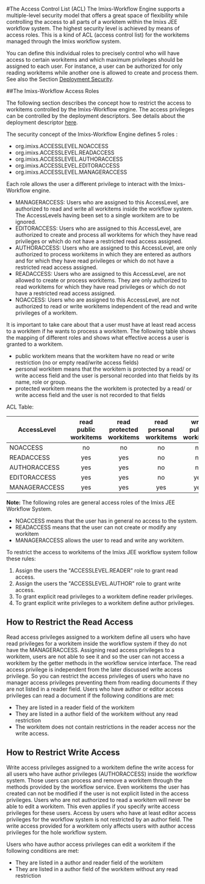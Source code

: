 #The Access Control List (ACL)
The Imixs-Workflow Engine supports a multiple-level security model that offers a great space of flexibility while controlling the access to all parts of a workitem  within the Imixs JEE workflow system. The highest security level is achieved by means of  access roles. This is a kind of ACL (access control list) for the workitems managed through the  Imixs workflow system.

You can define this individual roles to precisely control who will have access  to certain workitems and which maximum privileges should be assigned to each user.  For instance, a user can be authorized for only reading workitems while another one is allowed to create and process them.
See also the Section [Deployment Security](../deployment/security.html). 
 
##The Imixs-Workflow Access Roles 

The following section describes the concept how to restrict the access to workitems controlled by the Imixs-Workflow engine. The access privileges can be controlled by the deployment descriptors. See details about the deployment descriptor [here](../deployment/security.html).

The security concept of the Imixs-Workflow Engine defines 5 roles :

  * org.imixs.ACCESSLEVEL.NOACCESS
  * org.imixs.ACCESSLEVEL.READACCESS
  * org.imixs.ACCESSLEVEL.AUTHORACCESS
  * org.imixs.ACCESSLEVEL.EDITORACCESS
  * org.imixs.ACCESSLEVEL.MANAGERACCESS

 Each role allows the user a different privilege to interact with the Imixs-Workflow engine.

  * MANAGERACCESS: 
      Users who are assigned to this AccessLevel, are authorized to read and write all workitems inside the workflow system. The AccessLevels having been set to a single workitem are to be ignored.
  * EDITORACCESS:
      Users who are assigned to this AccessLevel, are authorized to create and process all workitems for which they have read privileges or which do not have a restricted read access assigned.
  * AUTHORACCESS:
      Users who are assigned to this AccessLevel, are only authorized to process workitems in which they are entered as authors and for which they have read privileges or which do not have a restricted read access assigned.
  * READACCESS:
      Users who are assigned to this AccessLevel, are not allowed to create or process workitems. They are only authorized to read workitems for which they have read privileges or which do not have a restricted read access assigned.
  * NOACCESS:
      Users who are assigned to this AccessLevel, are not authorized to read or write workitems independent of the read and write privileges of a workitem.


It is important to take care about that a user must have at least read access to a workitem  if he wants to process a workitem. The following table shows the mapping of different roles and shows what effective access a user is granted to a workitem. 

  * public workitem means that the workitem have no read or write restriction (no or empty read/write access fields)
  * personal workitem means that the workitem is protected by a read/ or write access field and the user is personal recorded into that fields by its name, role or group.
  * protected workitem means the the workitem is protected by a read/ or write access field and the user is not recorded to that fields

 ACL Table:

|AccessLevel  |read<br/>public <br/>workitems    |read <br/>protected<br/>workitems    |read <br /> personal<br/>workitems    |write<br/>public <br/>workitems    |write <br/>protected<br/>workitems    |write <br /> personal<br/>workitems    |       
|--------------|:-------:|:-------:|:-------:|:-------:|:-------:|:-------:|
|NOACCESS      | no      | no      | no      | no      |  no     | no      |
|READACCESS    | yes     | yes     | no      | no      |  no     | no      |
|AUTHORACCESS  | yes     | yes     | no      | no      |  yes    | no      |
|EDITORACCESS  | yes     | yes     | no      | yes     |  yes    | yes     |
|MANAGERACCESS | yes     | yes     | yes     | yes     |  yes    | yes     |


 
<strong>Note:</strong> The following roles are general access roles of the Imixs JEE Workflow System. 

  * NOACCESS means that the user has in general no access to the system.
  * READACCESS means that the user can not create or modify any workitem
  * MANAGERACCESS allows the user to read and write any workitem.

To restrict the access to workitems of the Imixs JEE   workflow system follow these rules:

 1. Assign the users the "ACCESSLEVEL.READER" role to grant read access.
 2. Assign the users the "ACCESSLEVEL.AUTHOR" role to grant write access.
 3. To grant explicit read privileges to a workitem define reader privileges.
 4. To grant explicit write privileges to a workitem define author privileges.
             
## How to Restrict the Read Access    
Read access privileges assigned to a workitem define all users who have read privileges  for a workitem inside the workflow system if they do not have the MANAGERACCESS. Assigning read access privileges to a workitem, users are not able to see it and so the  user can not access a workitem by the getter methods in the workflow service interface.  The read access privilege is independent from the later discussed write access privilege. So you can restrict the access privileges of users who have no manager access privileges  preventing them from reading documents if they are not listed in a reader field. Users who  have author or editor access privileges can read a document if the following conditions are met:

  * They are listed in a reader field of the workitem
  * They are listed in a author field of the workitem without any read restriction
  * The workitem does not contain restrictions in the reader access nor the write access. 

## How to Restrict Write Access   
Write access privileges assigned to a workitem define the write access for all users who  have author privileges (AUTHORACCESS) inside the workflow system. Those users can process  and remove a workitem through the methods provided by the workflow service. Even workitems the user has created can not be modified if the user is not explicit listed in the access  privileges. Users who are not authorized to read a workitem  will never be able to edit a workitem. This even applies if you specify write access privileges for  these users.   Access by users who have at least editor access privileges for the workflow system is not  restricted by an author field. The write access provided for a workitem only affects users  with author access privileges for the hole workflow system. 

Users who have author access privileges can edit a workitem if the following conditions are  met:

  * They are listed in a author and reader field of the workitem 
  * They are listed in a author field of the workitem without any read restriction

 
